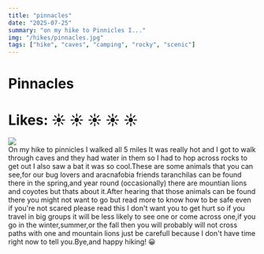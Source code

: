 ```yaml
---
title: "pinnacles"
date: "2025-07-25"
summary: "on my hike to Pinnicles I..."
img: "/hikes/pinnacles.jpg"
tags: ["hike", "caves", "camping", "rocky", "scenic"]
---
```


# Pinnacles
# Likes: :sunny: :sunny: :sunny: :sunny: :sunny:

<img src="/hikes/pinnacles.jpg" className="m-auto w-max-[1024px] my-[16px]"/>

<div className="text-justify mb-[24px]">
On my hike to pinnicles I walked all 5 miles It was really hot and I got to walk through caves and they had water in them so I had to hop across rocks to get out I also saw a bat it was so cool.These are some animals that you can see,for our bug lovers and aracnafobia friends taranchilas can be found there in the spring,and year round (occasionally) there are mountian lions and coyotes but thats about it.After hearing that those animals can be found there you might not want to go but read more to know how to be safe even if you're not scared please read this I don't want you to get hurt so if you travel in big groups it will be less likely to see one or come across one,if you go in the winter,summer,or the fall then you will probably will not cross paths with one and mountain lions just be carefull because I don't have time right now to tell you.Bye,and happy hiking! &#128512; 
</div>
